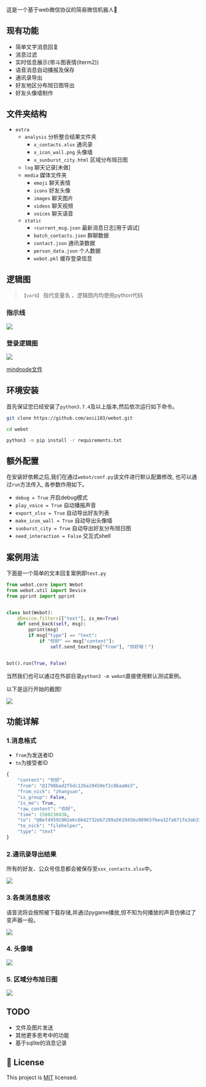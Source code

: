 这是一个基于web微信协议的简易微信机器人🙈


## 现有功能

- 简单文字消息回复
- 消息过滤
- 实时信息展示(带斗图表情(Iterm2))
- 语音消息自动播报及保存
- 通讯录导出
- 好友地区分布旭日图导出
- 好友头像墙制作

## 文件夹结构

- ```extra``` 
  - ```analysis``` 分析整合结果文件夹
    - ```x_contacts.xlsx``` 通讯录
    - ```x_icon_wall.png``` 头像墙
    - ```x_sunburst_city.html``` 区域分布旭日图
  - ```log``` 聊天记录[未做]
  - ```media``` 媒体文件夹
    - ```emoji``` 聊天表情
    - ```icons``` 好友头像
    - ```images``` 聊天图片
    - ```videos``` 聊天视频
    - ```voices``` 聊天语音
  - ```static```
    - ```⚡️current_msg.json``` 最新消息日志[用于调试]
    - ```batch_contacts.json``` 群聊数据
    - ```contact.json``` 通讯录数据
    - ```person_data.json``` 个人数据
    - ```wxbot.pkl``` 缓存登录信息


## 逻辑图

> `【varb】` 指代变量名 ，逻辑图内均使用python代码

### 指示线

![](./media/logic.png)

### 登录逻辑图


![](./media/webot_login.png)

[mindnode文件](./media/webot_login.mindnode)

## 环境安装

首先保证您已经安装了```python3.7.4```及以上版本,然后依次运行如下命令。

```sh
git clone https://github.com/aoii103/webot.git

cd webot

python3 -m pip install -r requirements.txt
```

## 额外配置 

在安装好依赖之后,我们在通过```webot/conf.py```该文件进行默认配置修改, 也可以通过```run```方法传入, 各参数作用如下。

- ```debug = True```  开启debug模式
- ```play_voice = True```  自动播报声音
- ```export_xlsx = True```  自动导出好友列表
- ```make_icon_wall = True``` 自动导出头像墙
- ```sunburst_city = True``` 自动导出好友分布旭日图
- ```need_interaction = False```  交互式shell

## 案例用法
下面是一个简单的文本回复案例即```test.py```

```python
from webot.core import Webot
from webot.util import Device
from pprint import pprint


class bot(Webot):
    @Device.filters(["text"], is_me=True)
    def send_back(self, msg):
        pprint(msg)
        if msg["type"] == "text":
            if "你好" == msg["content"]:
                self.send_text(msg["from"], "你好呀！")


bot().run(True, False)
```

当然我们也可以通过在外部目录```python3 -m webot```直接使用默认测试案例。

以下是运行开始的截图!

![](./media/demo.jpg)

## 功能详解

### 1.消息格式

-  `from`为发送者ID
-  `to`为接受者ID

```python
{
	"content": "你好",
	"from": "@1798bad2f5dc126a19450ef2c86aa8e3",
 	"from_nick": "zhangsan",
	"is_group": False,
	"is_me": True,
	"raw_content": "你好",
	"time": 1560230438,
	"to": "@8ef49591902e6c6642732eb7289a5619456u98965f6ea32fa671fe3ab33a002f",
	"to_nick": "filehelper",
	"type": "text"
}

```
### 2.通讯录导出结果

所有的好友、公众号信息都会被保存至```xxx_contacts.xlsx```中。

![](./media/xlsx.png)


### 3.各类消息接收

语音流将会按照被下载存储,并通过pygame播放,但不知为何播放的声音仿佛过了变声器一般。

![](./media/webot_chat.jpg)

### 4. 头像墙

![](./media/icon_wall.jpg)

### 5. 区域分布旭日图

![](./media/sunburst_city.gif)


## TODO

- 文件及图片发送
- 其他更多思考中的功能
- 基于sqlite的消息记录

## 📝 License

This project is [MIT](https://github.com/kefranabg/readme-md-generator/blob/master/LICENSE) licensed.

